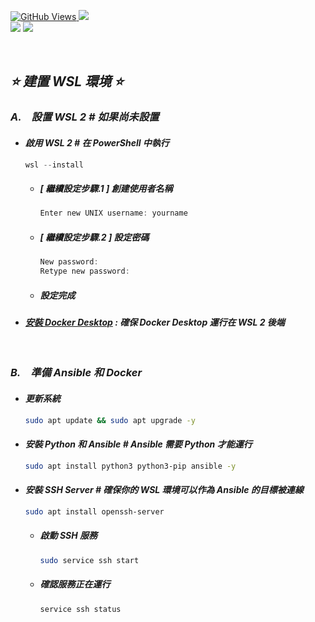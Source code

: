 <a href='https://github.com/Junwu0615/Ansible-Deploy-To-Edge'><img alt='GitHub Views' src='https://views.whatilearened.today/views/github/Junwu0615/Ansible-Deploy-To-Edge.svg'>
[![](https://img.shields.io/badge/Operating_System-Windows_10-blue.svg?style=plastic)](https://www.microsoft.com/zh-tw/software-download/windows10) <br>
[![](https://img.shields.io/badge/Project-Ansible_Deploy_To_Edge-blue.svg?style=plastic)](https://github.com/Junwu0615/Ansible-Deploy-To-Edge)
[![](https://img.shields.io/badge/Project-Docker-blue.svg?style=plastic)](https://github.com/Junwu0615/Ansible-Deploy-To-Edge) <br>

<br>

## *⭐ 建置 WSL 環境 ⭐*

### *A.　設置 WSL 2 # 如果尚未設置*
- #### *啟用 WSL 2 # 在 PowerShell 中執行*
    ```powershell
    wsl --install
    ```
  - ##### *[ 繼續設定步驟.1 ] 創建使用者名稱*
    ```powershell
    Enter new UNIX username: yourname
    ```
  - ##### *[ 繼續設定步驟.2 ] 設定密碼*
    ```powershell
    New password: 
    Retype new password: 
    ```
  - ##### *設定完成*

- #### *[安裝 Docker Desktop](https://docs.docker.com/desktop/setup/install/windows-install/) : 確保 Docker Desktop 運行在 WSL 2 後端*

<br>

### *B.　準備 Ansible 和 Docker*
- #### *更新系統*
    ```bash
    sudo apt update && sudo apt upgrade -y
    ```

- #### *安裝 Python 和 Ansible #  Ansible 需要 Python 才能運行*
    ```bash
    sudo apt install python3 python3-pip ansible -y
    ```
  
- #### *安裝 SSH Server # 確保你的 WSL 環境可以作為 Ansible 的目標被連線*
    ```bash
    sudo apt install openssh-server
    ```
  - ##### *啟動 SSH 服務*
    ```bash
    sudo service ssh start
    ```

  - ##### *確認服務正在運行*
    ```bash
    service ssh status
    ```

<br>